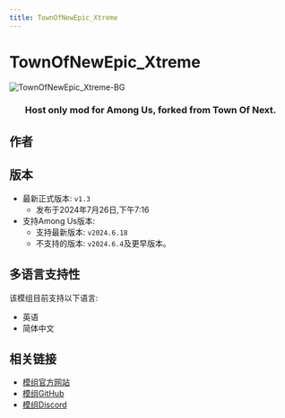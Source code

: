 ```yaml
---
title: TownOfNewEpic_Xtreme
---
```

# TownOfNewEpic_Xtreme
![TownOfNewEpic_Xtreme-BG](/Image/TownOfNewEpic_Xtreme.png)

<div align="center">
<h3>Host only mod for Among Us, forked from Town Of Next.</h3>
</div>

<script setup>
import { VPTeamMembers } from 'vitepress/theme'

const members = [
  {
    avatar: '/Image/Slok7565.png',
    name: 'Slok7565',
    title: '开发者',
    org: 'XtremeWave',
    orgLink: 'https://github.com/XtremeWave',
    links: [
      { icon: 'github', link: 'https://github.com/Slok7565' },
    ]
  }
]

</script>

## 作者

<div align="center">
<VPTeamMembers size="small" :members="members" />
</div>

## 版本
- 最新正式版本: `v1.3`
  - 发布于2024年7月26日,下午7:16
- 支持Among Us版本:
    - 支持最新版本: `v2024.6.18`
    - 不支持的版本: `v2024.6.4`及更早版本。

## 多语言支持性
该模组目前支持以下语言:
- 英语
- 简体中文

## 相关链接

- [模组官方网站](https://tonex.cc)
- [模组GitHub](https://github.com/XtremeWave/TownOfNewEpic_Xtreme)
- [模组Discord](https://discord.gg/pMd4NMW6kV)